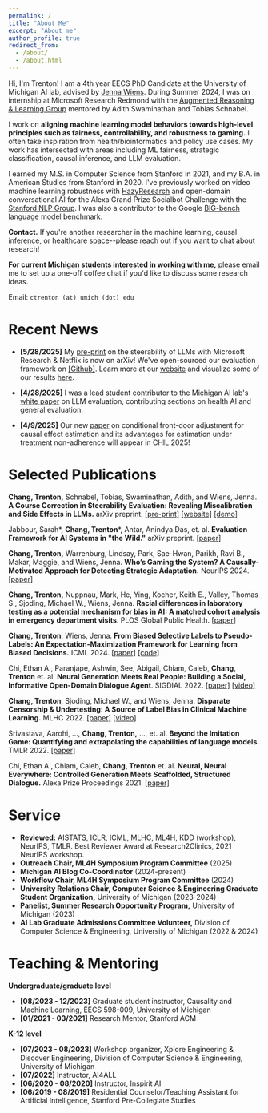 ```yaml
---
permalink: /
title: "About Me"
excerpt: "About me"
author_profile: true
redirect_from: 
  - /about/
  - /about.html
---
```


Hi, I'm Trenton! I am a 4th year EECS PhD Candidate at the University of Michigan AI lab, advised by [Jenna Wiens](https://wiens-group.engin.umich.edu/). During Summer 2024, I was on internship at Microsoft Research Redmond with the [Augmented Reasoning & Learning Group](https://www.microsoft.com/en-us/research/group/augmented-learning-and-reasoning/) mentored by Adith Swaminathan and Tobias Schnabel.

I work on **aligning machine learning model behaviors towards high-level principles such as fairness, controllability, and robustness to gaming.** I often take inspiration from health/bioinformatics and policy use cases. My work has intersected with areas including ML fairness, strategic classification, causal inference, and LLM evaluation. 

I earned my M.S. in Computer Science from Stanford in 2021, and my B.A. in American Studies from Stanford in 2020. I've previously worked on video machine learning robustness with [HazyResearch](https://hazyresearch.stanford.edu/) and open-domain conversational AI for the Alexa Grand Prize Socialbot Challenge with the [Stanford NLP Group](https://stanfordnlp.github.io/chirpycardinal/). I was also a contributor to the Google [BIG-bench](https://github.com/google/BIG-bench) language model benchmark.

**Contact.** If you're another researcher in the machine learning, causal inference, or healthcare space--please reach out if you want to chat about research! 

**For current Michigan students interested in working with me,** please email me to set up a one-off coffee chat if you'd like to discuss some research ideas. 

Email: `ctrenton (at) umich (dot) edu`

Recent News
======

* **[5/28/2025]** My [pre-print](https://arxiv.org/abs/2505.23816) on the steerability of LLMs with Microsoft Research & Netflix is now on arXiv! We've open-sourced our evaluation framework on [[Github]](https://github.com/MLD3/steerability). Learn more at our [website](https://steerability.org) and visualize some of our results [here](https://steerability.onrender.com/).

* **[4/28/2025]** I was a lead student contributor to the Michigan AI lab's [white paper](https://arxiv.org/abs/2504.16778) on LLM evaluation, contributing sections on health AI and general evaluation.

* **[4/9/2025]** Our new [paper](https://arxiv.org/abs/2505.05677) on conditional front-door adjustment for causal effect estimation and its advantages for estimation under treatment non-adherence will appear in CHIL 2025!


Selected Publications
======

**Chang, Trenton,** Schnabel, Tobias, Swaminathan, Adith, and Wiens, Jenna. **A Course Correction in Steerability Evaluation: Revealing Miscalibration and Side Effects in LLMs.** arXiv preprint. [[pre-print]](https://arxiv.org/abs/2505.23816) [[website]](https://steerability.org) [[demo]](https://steerability.onrender.com/)

Jabbour, Sarah\*, **Chang, Trenton**\*, Antar, Anindya Das, et. al. **Evaluation Framework for AI Systems in "the Wild."** arXiv preprint. [[paper]](https://arxiv.org/abs/2504.16778)

**Chang, Trenton,** Warrenburg, Lindsay, Park, Sae-Hwan, Parikh, Ravi B., Makar, Maggie, and Wiens, Jenna. **Who’s Gaming the System? A Causally-Motivated Approach for Detecting Strategic Adaptation.** NeurIPS 2024. [[paper]](https://arxiv.org/html/2412.02000v1)

**Chang, Trenton,** Nuppnau, Mark, He, Ying, Kocher, Keith E., Valley, Thomas S., Sjoding, Michael W., Wiens, Jenna. **Racial differences in laboratory testing as a potential mechanism for bias in AI: A matched cohort analysis in emergency department visits**. PLOS Global Public Health. [[paper](https://journals.plos.org/globalpublichealth/article?id=10.1371/journal.pgph.0003555)]

**Chang, Trenton**, Wiens, Jenna. **From Biased Selective Labels to Pseudo-Labels: An Expectation-Maximization Framework for Learning from Biased Decisions.** ICML 2024. [[paper]](https://arxiv.org/abs/2406.18865) [[code]](https://github.com/MLD3/DCEM/)

Chi, Ethan A., Paranjape, Ashwin, See, Abigail, Chiam, Caleb, **Chang, Trenton** et. al. **Neural Generation Meets Real People: Building a Social, Informative Open-Domain Dialogue Agent**. SIGDIAL 2022. [[paper]](https://aclanthology.org/2022.sigdial-1.37/) [[video]](https://www.youtube.com/watch?v=4F3Az88q3KI)

**Chang, Trenton**, Sjoding, Michael W., and Wiens, Jenna. **Disparate Censorship & Undertesting: A Source of Label Bias in Clinical Machine Learning.** MLHC 2022. [[paper]](https://arxiv.org/abs/2208.01127) [[video]](https://www.youtube.com/watch?v=Ty_l4SqKyCI)

Srivastava, Aarohi, ..., **Chang, Trenton,** ..., et. al. **Beyond the Imitation Game: Quantifying and extrapolating the capabilities of language models.** TMLR 2022. [[paper]](https://arxiv.org/abs/2206.04615)

Chi, Ethan A., Chiam, Caleb, **Chang, Trenton** et. al. **Neural, Neural Everywhere: Controlled Generation Meets Scaffolded, Structured Dialogue.** Alexa Prize Proceedings 2021. [[paper]](files/alexa_prize_report.pdf)

Service
======
* **Reviewed:** AISTATS, ICLR, ICML, MLHC, ML4H, KDD (workshop), NeurIPS, TMLR. Best Reviewer Award at Research2Clinics, 2021 NeurIPS workshop. 
* **Outreach Chair, ML4H Symposium Program Committee** (2025)
* **Michigan AI Blog Co-Coordinator** (2024-present)
* **Workflow Chair, ML4H Symposium Program Committee** (2024)
* **University Relations Chair, Computer Science & Engineering Graduate Student Organization,** University of Michigan (2023-2024)
* **Panelist, Summer Research Opportunity Program,** University of Michigan (2023)
* **AI Lab Graduate Admissions Committee Volunteer,** Division of Computer Science & Engineering, University of Michigan (2022 & 2024)

Teaching & Mentoring
======

**Undergraduate/graduate level**
* **[08/2023 - 12/2023]** Graduate student instructor, Causality and Machine Learning, EECS 598-009, University of Michigan
* **[01/2021 - 03/2021]** Research Mentor, Stanford ACM

**K-12 level**
* **[07/2023 - 08/2023]** Workshop organizer, Xplore Engineering & Discover Engineering, Division of Computer Science & Engineering, University of Michigan
* **[07/2022]** Instructor, AI4ALL
* **[06/2020 - 08/2020]** Instructor, Inspirit AI
* **[06/2019 - 08/2019]** Residential Counselor/Teaching Assistant for Artificial Intelligence, Stanford Pre-Collegiate Studies


